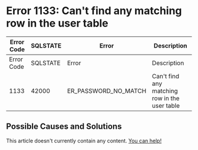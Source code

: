 
# Error 1133: Can't find any matching row in the user table


| Error Code | SQLSTATE | Error | Description |
| --- | --- | --- | --- |
| Error Code | SQLSTATE | Error | Description |
| 1133 | 42000 | ER_PASSWORD_NO_MATCH | Can't find any matching row in the user table |




## Possible Causes and Solutions


This article doesn't currently contain any content. [You can help!](/kb/en/writing-and-editing-knowledge-base-articles/)

